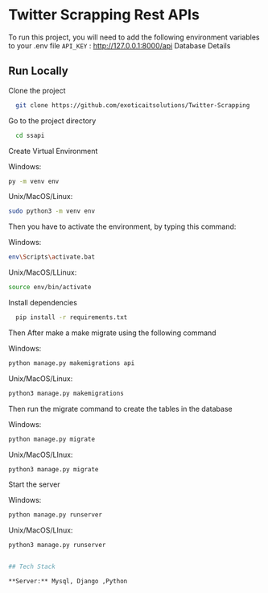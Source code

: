 # Twitter Scrapping Rest APIs

To run this project, you will need to add the following environment variables to your .env file
`API_KEY` : http://127.0.0.1:8000/api
Database Details

## Run Locally

Clone the project

```bash
  git clone https://github.com/exoticaitsolutions/Twitter-Scrapping
```

Go to the project directory

```bash
  cd ssapi
```

Create Virtual Environment

Windows:

```bash
py -m venv env
```

Unix/MacOS/Linux:

```bash
sudo python3 -m venv env
```

Then you have to activate the environment, by typing this command:

Windows:

```bash
env\Scripts\activate.bat
```

Unix/MacOS/LLinux:

```bash
source env/bin/activate
```

Install dependencies

```bash
  pip install -r requirements.txt
```

Then After make a make migrate using the following command

Windows:

```bash
python manage.py makemigrations api
```

Unix/MacOS/Linux:

```bash
python3 manage.py makemigrations
```

Then run the migrate command to create the tables in the database

Windows:

```bash
python manage.py migrate

```

Unix/MacOS/LInux:

```bash
python3 manage.py migrate
```

Start the server

Windows:

```bash
python manage.py runserver

```

Unix/MacOS/LInux:

```bash
python3 manage.py runserver


## Tech Stack

**Server:** Mysql, Django ,Python 

